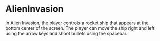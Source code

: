# AlienInvasion
In Alien Invasion, the player controls a rocket ship that appears at the bottom center of the screen. The player can move the ship right and left using the arrow keys and shoot bullets using the spacebar.
